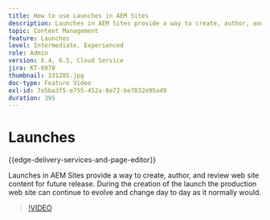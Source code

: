 ```yaml
---
title: How to use Launches in AEM Sites
description: Launches in AEM Sites provide a way to create, author, and review content for future release.
topic: Content Management
feature: Launches
level: Intermediate, Experienced
role: Admin
version: 6.4, 6.5, Cloud Service
jira: KT-6970
thumbnail: 331285.jpg
doc-type: Feature Video
exl-id: 7e5ba3f5-e755-452a-8e72-be7832e95a49
duration: 395
---
```

# Launches

{{edge-delivery-services-and-page-editor}}

Launches in AEM Sites provide a way to create, author, and review web site content for future release. During the creation of the launch the production web site can continue to evolve and change day to day as it normally would. 

>[!VIDEO](https://video.tv.adobe.com/v/331285?quality=12&learn=on)
